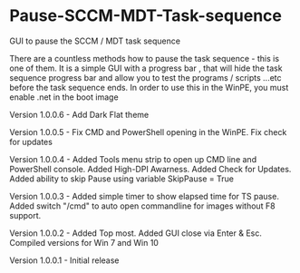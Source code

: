 # Pause-SCCM-MDT-Task-sequence
GUI to pause the SCCM / MDT task sequence


There are a countless methods how to pause the task sequence - this is one of them. It is a simple GUI with a progress bar , that will hide the task sequence progress bar and allow you to test the programs / scripts ...etc before the task sequence ends. In order to use this in the WinPE, you must enable .net in the boot image



Version 1.0.0.6 - Add Dark Flat theme

Version 1.0.0.5 - Fix CMD and PowerShell opening in the WinPE. Fix check for updates

Version 1.0.0.4 - Added Tools menu strip to open up CMD line and PowerShell console. Added High-DPI Awarness. Added Check for Updates. Added ability to skip Pause using variable SkipPause = True

Version 1.0.0.3 - Added simple timer to show elapsed time for TS pause. Added switch "/cmd" to auto open commandline for images without F8 support.

Version 1.0.0.2 - Added Top most. Added GUI close via Enter & Esc. Compiled versions for Win 7 and Win 10

Version 1.0.0.1 - Initial release

